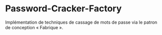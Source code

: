 # Password-Cracker-Factory
Implémentation de techniques de cassage de mots de passe via le patron de conception  « Fabrique ». 
